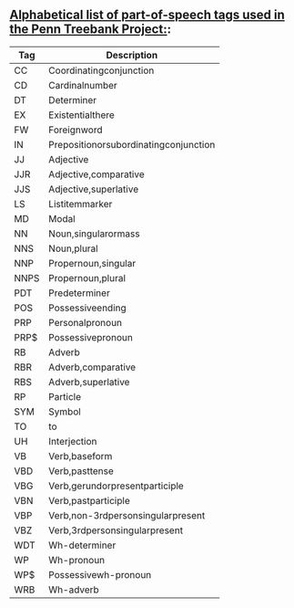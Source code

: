 [Alphabetical list of part-of-speech tags used in the Penn Treebank Project:](https://www.ling.upenn.edu/courses/Fall_2003/ling001/penn_treebank_pos.html):
-----

|Tag|Description|
|---|---|
|CC|Coordinatingconjunction|
|CD|Cardinalnumber|
|DT|Determiner|
|EX|Existentialthere|
|FW|Foreignword|
|IN|Prepositionorsubordinatingconjunction|
|JJ|Adjective|
|JJR|Adjective,comparative|
|JJS|Adjective,superlative|
|LS|Listitemmarker|
|MD|Modal|
|NN|Noun,singularormass|
|NNS|Noun,plural|
|NNP|Propernoun,singular|
|NNPS|Propernoun,plural|
|PDT|Predeterminer|
|POS|Possessiveending|
|PRP|Personalpronoun|
|PRP$|Possessivepronoun|
|RB|Adverb|
|RBR|Adverb,comparative|
|RBS|Adverb,superlative|
|RP|Particle|
|SYM|Symbol|
|TO|to|
|UH|Interjection|
|VB|Verb,baseform|
|VBD|Verb,pasttense|
|VBG|Verb,gerundorpresentparticiple|
|VBN|Verb,pastparticiple|
|VBP|Verb,non-3rdpersonsingularpresent|
|VBZ|Verb,3rdpersonsingularpresent|
|WDT|Wh-determiner|
|WP|Wh-pronoun|
|WP$|Possessivewh-pronoun|
|WRB|Wh-adverb|